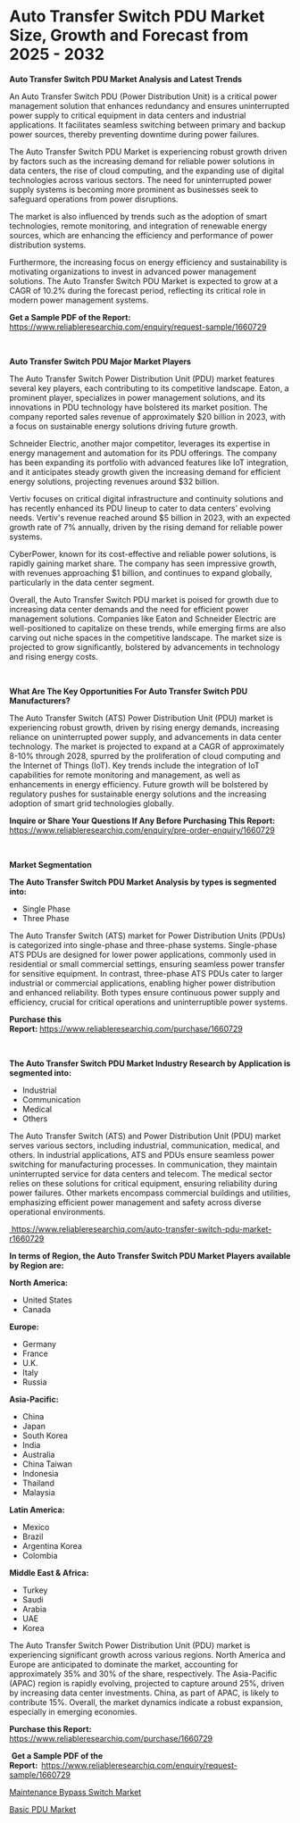 <p><h1>Auto Transfer Switch PDU Market Size, Growth and Forecast from 2025 - 2032</h1></p><p><strong>Auto Transfer Switch PDU Market Analysis and Latest Trends</strong></p>
<p><p>An Auto Transfer Switch PDU (Power Distribution Unit) is a critical power management solution that enhances redundancy and ensures uninterrupted power supply to critical equipment in data centers and industrial applications. It facilitates seamless switching between primary and backup power sources, thereby preventing downtime during power failures. </p><p>The Auto Transfer Switch PDU Market is experiencing robust growth driven by factors such as the increasing demand for reliable power solutions in data centers, the rise of cloud computing, and the expanding use of digital technologies across various sectors. The need for uninterrupted power supply systems is becoming more prominent as businesses seek to safeguard operations from power disruptions. </p><p>The market is also influenced by trends such as the adoption of smart technologies, remote monitoring, and integration of renewable energy sources, which are enhancing the efficiency and performance of power distribution systems. </p><p>Furthermore, the increasing focus on energy efficiency and sustainability is motivating organizations to invest in advanced power management solutions. The Auto Transfer Switch PDU Market is expected to grow at a CAGR of 10.2% during the forecast period, reflecting its critical role in modern power management systems.</p></p>
<p><strong>Get a Sample PDF of the Report:&nbsp;</strong> <a href="https://www.reliableresearchiq.com/enquiry/request-sample/1660729?utm_campaign=1123&utm_medium=2&utm_source=Github&utm_content=ia&utm_term=13022025&utm_id=auto-transfer-switch-pdu">https://www.reliableresearchiq.com/enquiry/request-sample/1660729</a></p>
<p>&nbsp;</p>
<p><strong>Auto Transfer Switch PDU Major Market Players</strong></p>
<p><p>The Auto Transfer Switch Power Distribution Unit (PDU) market features several key players, each contributing to its competitive landscape. Eaton, a prominent player, specializes in power management solutions, and its innovations in PDU technology have bolstered its market position. The company reported sales revenue of approximately $20 billion in 2023, with a focus on sustainable energy solutions driving future growth.</p><p>Schneider Electric, another major competitor, leverages its expertise in energy management and automation for its PDU offerings. The company has been expanding its portfolio with advanced features like IoT integration, and it anticipates steady growth given the increasing demand for efficient energy solutions, projecting revenues around $32 billion.</p><p>Vertiv focuses on critical digital infrastructure and continuity solutions and has recently enhanced its PDU lineup to cater to data centers’ evolving needs. Vertiv's revenue reached around $5 billion in 2023, with an expected growth rate of 7% annually, driven by the rising demand for reliable power systems.</p><p>CyberPower, known for its cost-effective and reliable power solutions, is rapidly gaining market share. The company has seen impressive growth, with revenues approaching $1 billion, and continues to expand globally, particularly in the data center segment.</p><p>Overall, the Auto Transfer Switch PDU market is poised for growth due to increasing data center demands and the need for efficient power management solutions. Companies like Eaton and Schneider Electric are well-positioned to capitalize on these trends, while emerging firms are also carving out niche spaces in the competitive landscape. The market size is projected to grow significantly, bolstered by advancements in technology and rising energy costs.</p></p>
<p>&nbsp;</p>
<p><strong>What Are The Key Opportunities For Auto Transfer Switch PDU Manufacturers?</strong></p>
<p><p>The Auto Transfer Switch (ATS) Power Distribution Unit (PDU) market is experiencing robust growth, driven by rising energy demands, increasing reliance on uninterrupted power supply, and advancements in data center technology. The market is projected to expand at a CAGR of approximately 8-10% through 2028, spurred by the proliferation of cloud computing and the Internet of Things (IoT). Key trends include the integration of IoT capabilities for remote monitoring and management, as well as enhancements in energy efficiency. Future growth will be bolstered by regulatory pushes for sustainable energy solutions and the increasing adoption of smart grid technologies globally.</p></p>
<p><strong>Inquire or Share Your Questions If Any Before Purchasing This Report:</strong> <a href="https://www.reliableresearchiq.com/enquiry/pre-order-enquiry/1660729?utm_campaign=1123&utm_medium=2&utm_source=Github&utm_content=ia&utm_term=13022025&utm_id=auto-transfer-switch-pdu">https://www.reliableresearchiq.com/enquiry/pre-order-enquiry/1660729</a></p>
<p>&nbsp;</p>
<p><strong>Market Segmentation</strong></p>
<p><strong>The Auto Transfer Switch PDU Market Analysis by types is segmented into:</strong></p>
<p><ul><li>Single Phase</li><li>Three Phase</li></ul></p>
<p><p>The Auto Transfer Switch (ATS) market for Power Distribution Units (PDUs) is categorized into single-phase and three-phase systems. Single-phase ATS PDUs are designed for lower power applications, commonly used in residential or small commercial settings, ensuring seamless power transfer for sensitive equipment. In contrast, three-phase ATS PDUs cater to larger industrial or commercial applications, enabling higher power distribution and enhanced reliability. Both types ensure continuous power supply and efficiency, crucial for critical operations and uninterruptible power systems.</p></p>
<p><strong>Purchase this Report:&nbsp;</strong><a href="https://www.reliableresearchiq.com/purchase/1660729?utm_campaign=1123&utm_medium=2&utm_source=Github&utm_content=ia&utm_term=13022025&utm_id=auto-transfer-switch-pdu">https://www.reliableresearchiq.com/purchase/1660729</a></p>
<p>&nbsp;</p>
<p><strong>The Auto Transfer Switch PDU Market Industry Research by Application is segmented into:</strong></p>
<p><ul><li>Industrial</li><li>Communication</li><li>Medical</li><li>Others</li></ul></p>
<p><p>The Auto Transfer Switch (ATS) and Power Distribution Unit (PDU) market serves various sectors, including industrial, communication, medical, and others. In industrial applications, ATS and PDUs ensure seamless power switching for manufacturing processes. In communication, they maintain uninterrupted service for data centers and telecom. The medical sector relies on these solutions for critical equipment, ensuring reliability during power failures. Other markets encompass commercial buildings and utilities, emphasizing efficient power management and safety across diverse operational environments.</p></p>
<p><a href="https://www.reliableresearchiq.com/auto-transfer-switch-pdu-market-r1660729?utm_campaign=1123&utm_medium=2&utm_source=Github&utm_content=ia&utm_term=13022025&utm_id=auto-transfer-switch-pdu">&nbsp;https://www.reliableresearchiq.com/auto-transfer-switch-pdu-market-r1660729</a></p>
<p><strong>In terms of Region, the Auto Transfer Switch PDU Market Players available by Region are:</strong></p>
<p>
    <p> <strong> North America: </strong>
        <ul>
            <li>United States</li>
            <li>Canada</li>
        </ul>
        </p> 
    <p> <strong> Europe: </strong>
        <ul>
            <li>Germany</li>
            <li>France</li>
            <li>U.K.</li>
            <li>Italy</li>
            <li>Russia</li>
        </ul>
        </p> 
    <p> <strong> Asia-Pacific: </strong>
        <ul>
            <li>China</li>
            <li>Japan</li>
            <li>South Korea</li>
            <li>India</li>
            <li>Australia</li>
            <li>China Taiwan</li>
            <li>Indonesia</li>
            <li>Thailand</li>
            <li>Malaysia</li>
        </ul>
        </p> 
    <p> <strong> Latin America: </strong>
        <ul>
            <li>Mexico</li>
            <li>Brazil</li>
            <li>Argentina Korea</li>
            <li>Colombia</li>
        </ul>
        </p> 
    <p> <strong> Middle East & Africa: </strong>
        <ul>
            <li>Turkey</li>
            <li>Saudi</li>
            <li>Arabia</li>
            <li>UAE</li>
            <li>Korea</li>
        </ul>
    </p>
    </p>
<p><p>The Auto Transfer Switch Power Distribution Unit (PDU) market is experiencing significant growth across various regions. North America and Europe are anticipated to dominate the market, accounting for approximately 35% and 30% of the share, respectively. The Asia-Pacific (APAC) region is rapidly evolving, projected to capture around 25%, driven by increasing data center investments. China, as part of APAC, is likely to contribute 15%. Overall, the market dynamics indicate a robust expansion, especially in emerging economies.</p></p>
<p><strong>Purchase this Report: </strong><a href="https://www.reliableresearchiq.com/purchase/1660729?utm_campaign=1123&utm_medium=2&utm_source=Github&utm_content=ia&utm_term=13022025&utm_id=auto-transfer-switch-pdu">https://www.reliableresearchiq.com/purchase/1660729</a></p>
<p>&nbsp;<strong>Get a Sample PDF of the Report:&nbsp;&nbsp;</strong><a href="https://www.reliableresearchiq.com/enquiry/request-sample/1660729?utm_campaign=1123&utm_medium=2&utm_source=Github&utm_content=ia&utm_term=13022025&utm_id=auto-transfer-switch-pdu">https://www.reliableresearchiq.com/enquiry/request-sample/1660729</a></p>
<p><strong></strong></p>
<p><p><a href="https://github.com/shamyzinniwl/Market-Research-Report-List-1/blob/main/maintenance-bypass-switch-market.md?utm_campaign=1123&utm_medium=2&utm_source=Github&utm_content=ia&utm_term=13022025&utm_id=auto-transfer-switch-pdu">Maintenance Bypass Switch Market</a></p><p><a href="https://github.com/bulkagumanvv/Market-Research-Report-List-1/blob/main/basic-pdu-market.md?utm_campaign=1123&utm_medium=2&utm_source=Github&utm_content=ia&utm_term=13022025&utm_id=auto-transfer-switch-pdu">Basic PDU Market</a></p></p>